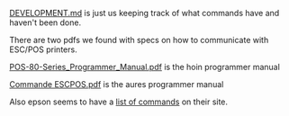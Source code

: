 [DEVELOPMENT.md](./DEVELOPMENT.md) is just us keeping track of what commands have and haven't been done.

There are two pdfs we found with specs on how to communicate with ESC/POS printers.

[POS-80-Series_Programmer_Manual.pdf](./POS-80-Series_Programmer_Manual.pdf) is the hoin programmer manual

[Commande ESCPOS.pdf](./Commande%20ESCPOS.pdf) is the aures programmer manual

Also epson seems to have a [list of commands](https://download4.epson.biz/sec_pubs/pos/reference_en/escpos/commands.html) on their site.
